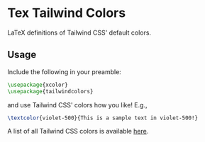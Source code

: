 # Tex Tailwind Colors
LaTeX definitions of Tailwind CSS' default colors.

## Usage
Include the following in your preamble:

```tex
\usepackage{xcolor}
\usepackage{tailwindcolors}
```

and use Tailwind CSS' colors how you like! E.g.,

```tex
\textcolor{violet-500}{This is a sample text in violet-500!}
```

A list of all Tailwind CSS colors is available [here](https://tailwindcss.com/docs/customizing-colors).
